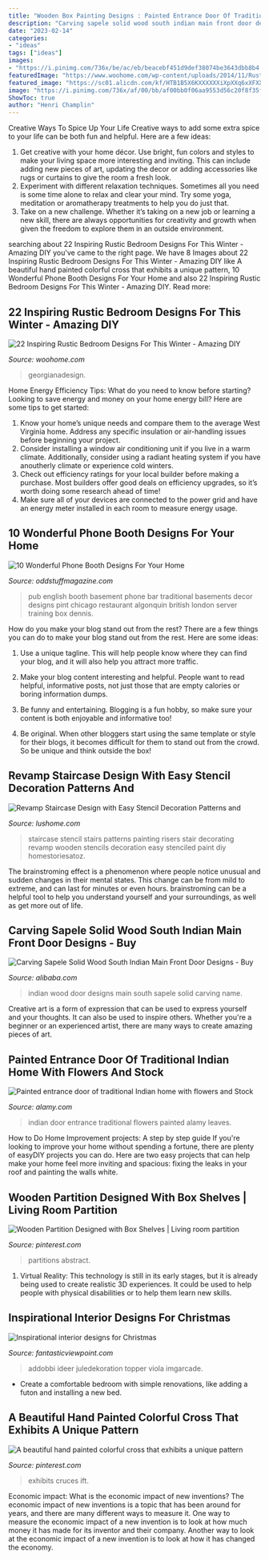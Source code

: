 ```yaml
---
title: "Wooden Box Painting Designs : Painted Entrance Door Of Traditional Indian Home With Flowers And Stock"
description: "Carving sapele solid wood south indian main front door designs"
date: "2023-02-14"
categories:
- "ideas"
tags: ["ideas"]
images:
- "https://i.pinimg.com/736x/be/ac/eb/beacebf451d9def38074be3643dbb8b4.jpg"
featuredImage: "https://www.woohome.com/wp-content/uploads/2014/11/Rustic-Bedroom-Decorating-Ideas-11.jpg"
featured_image: "https://sc01.alicdn.com/kf/HTB1B5X6KXXXXXXiXpXXq6xXFXXX8/200413348/HTB1B5X6KXXXXXXiXpXXq6xXFXXX8.jpg"
image: "https://i.pinimg.com/736x/af/00/bb/af00bb0f06aa9553d56c20f8f35f7aa3.jpg"
ShowToc: true
author: "Henri Champlin"
---
```



Creative Ways To Spice Up Your Life
Creative ways to add some extra spice to your life can be both fun and helpful. Here are a few ideas: 
1. Get creative with your home décor. Use bright, fun colors and styles to make your living space more interesting and inviting. This can include adding new pieces of art, updating the decor or adding accessories like rugs or curtains to give the room a fresh look. 
2. Experiment with different relaxation techniques. Sometimes all you need is some time alone to relax and clear your mind. Try some yoga, meditation or aromatherapy treatments to help you do just that. 
3. Take on a new challenge. Whether it’s taking on a new job or learning a new skill, there are always opportunities for creativity and growth when given the freedom to explore them in an outside environment. 

	

		
searching about 22 Inspiring Rustic Bedroom Designs For This Winter - Amazing DIY you've came to the right page. We have 8 Images about 22 Inspiring Rustic Bedroom Designs For This Winter - Amazing DIY like A beautiful hand painted colorful cross that exhibits a unique pattern, 10 Wonderful Phone Booth Designs For Your Home and also 22 Inspiring Rustic Bedroom Designs For This Winter - Amazing DIY. Read more:
		
    
## 22 Inspiring Rustic Bedroom Designs For This Winter - Amazing DIY

<img loading=lazy src="https://www.woohome.com/wp-content/uploads/2014/11/Rustic-Bedroom-Decorating-Ideas-11.jpg" onerror="this.onerror=null;this.src='https://tse4.mm.bing.net/th?id=OIP.J7-pNZp-qkUtLlIKw_gHaAHaLH&amp;pid=15.1';" alt="22 Inspiring Rustic Bedroom Designs For This Winter - Amazing DIY">

_Source: woohome.com_

>georgianadesign. 

	

Home Energy Efficiency Tips: What do you need to know before starting?
Looking to save energy and money on your home energy bill? Here are some tips to get started: 
1. Know your home’s unique needs and compare them to the average West Virginia home. Address any specific insulation or air-handling issues before beginning your project. 
2. Consider installing a window air conditioning unit if you live in a warm climate. Additionally, consider using a radiant heating system if you have anoutherly climate or experience cold winters. 
3. Check out efficiency ratings for your local builder before making a purchase. Most builders offer good deals on efficiency upgrades, so it’s worth doing some research ahead of time! 
4. Make sure all of your devices are connected to the power grid and have an energy meter installed in each room to measure energy usage.

    
## 10 Wonderful Phone Booth Designs For Your Home

<img loading=lazy src="https://oddstuffmagazine.com/wp-content/uploads/2015/03/English-Pub-booth.jpg" onerror="this.onerror=null;this.src='https://tse3.mm.bing.net/th?id=OIP.GCG1XxCEUpvXIVlUkV4W5gHaE6&amp;pid=15.1';" alt="10 Wonderful Phone Booth Designs For Your Home">

_Source: oddstuffmagazine.com_

>pub english booth basement phone bar traditional basements decor designs pint chicago restaurant algonquin british london server training box dennis. 

	

How do you make your blog stand out from the rest?
There are a few things you can do to make your blog stand out from the rest. Here are some ideas: 
1. Use a unique tagline. This will help people know where they can find your blog, and it will also help you attract more traffic.

2. Make your blog content interesting and helpful. People want to read helpful, informative posts, not just those that are empty calories or boring information dumps.

3. Be funny and entertaining. Blogging is a fun hobby, so make sure your content is both enjoyable and informative too!

4. Be original. When other bloggers start using the same template or style for their blogs, it becomes difficult for them to stand out from the crowd. So be unique and think outside the box!


    
## Revamp Staircase Design With Easy Stencil Decoration Patterns And

<img loading=lazy src="https://www.lushome.com/wp-content/uploads/2013/02/wooden-stairs-painting-ideas-stencils-stenciling-12.jpg" onerror="this.onerror=null;this.src='https://tse1.mm.bing.net/th?id=OIP.x7EXk1DS0V-m3WCspipWBgAAAA&amp;pid=15.1';" alt="Revamp Staircase Design with Easy Stencil Decoration Patterns and">

_Source: lushome.com_

>staircase stencil stairs patterns painting risers stair decorating revamp wooden stencils decoration easy stenciled paint diy homestoriesatoz. 

	

The brainstroming effect is a phenomenon where people notice unusual and sudden changes in their mental states. This change can be from mild to extreme, and can last for minutes or even hours. brainstroming can be a helpful tool to help you understand yourself and your surroundings, as well as get more out of life.

    
## Carving Sapele Solid Wood South Indian Main Front Door Designs - Buy

<img loading=lazy src="https://sc01.alicdn.com/kf/HTB1B5X6KXXXXXXiXpXXq6xXFXXX8/200413348/HTB1B5X6KXXXXXXiXpXXq6xXFXXX8.jpg" onerror="this.onerror=null;this.src='https://tse2.mm.bing.net/th?id=OIP.qVzZ83OhFybvR3ouimsEbwHaLH&amp;pid=15.1';" alt="Carving Sapele Solid Wood South Indian Main Front Door Designs - Buy">

_Source: alibaba.com_

>indian wood door designs main south sapele solid carving name. 

	

Creative art is a form of expression that can be used to express yourself and your thoughts. It can also be used to inspire others. Whether you're a beginner or an experienced artist, there are many ways to create amazing pieces of art.

    
## Painted Entrance Door Of Traditional Indian Home With Flowers And Stock

<img loading=lazy src="https://c8.alamy.com/comp/H44JFE/painted-entrance-door-of-traditional-indian-home-with-flowers-and-H44JFE.jpg" onerror="this.onerror=null;this.src='https://tse1.mm.bing.net/th?id=OIP.xqXNw7UgYFcbxiaskdyA4wHaL4&amp;pid=15.1';" alt="Painted entrance door of traditional Indian home with flowers and Stock">

_Source: alamy.com_

>indian door entrance traditional flowers painted alamy leaves. 

	

How to Do Home Improvement projects: A step by step guide
If you're looking to improve your home without spending a fortune, there are plenty of easyDIY projects you can do. Here are two easy projects that can help make your home feel more inviting and spacious: fixing the leaks in your roof and painting the walls white.

    
## Wooden Partition Designed With Box Shelves | Living Room Partition

<img loading=lazy src="https://i.pinimg.com/736x/be/ac/eb/beacebf451d9def38074be3643dbb8b4.jpg" onerror="this.onerror=null;this.src='https://tse1.mm.bing.net/th?id=OIP.28VzddEQuTSdnL5_TIKlmwHaHm&amp;pid=15.1';" alt="Wooden Partition Designed with Box Shelves | Living room partition">

_Source: pinterest.com_

>partitions abstract. 

	

1. Virtual Reality: This technology is still in its early stages, but it is already being used to create realistic 3D experiences. It could be used to help people with physical disabilities or to help them learn new skills.

    
## Inspirational Interior Designs For Christmas

<img loading=lazy src="http://www.fantasticviewpoint.com/wp-content/uploads/2014/12/Cool-Christmas-Tree-Decorating-Ideas-Image1-600x906.jpg" onerror="this.onerror=null;this.src='https://tse2.mm.bing.net/th?id=OIP.q5SWdO_zfDccOelEuzMgTQHaLL&amp;pid=15.1';" alt="Inspirational interior designs for Christmas">

_Source: fantasticviewpoint.com_

>addobbi ideer juledekoration topper viola imgarcade. 

	

- Create a comfortable bedroom with simple renovations, like adding a futon and installing a new bed. 

    
## A Beautiful Hand Painted Colorful Cross That Exhibits A Unique Pattern

<img loading=lazy src="https://i.pinimg.com/736x/af/00/bb/af00bb0f06aa9553d56c20f8f35f7aa3.jpg" onerror="this.onerror=null;this.src='https://tse1.mm.bing.net/th?id=OIP.JRT0VI2C0CJENU9FkQxx6gHaLE&amp;pid=15.1';" alt="A beautiful hand painted colorful cross that exhibits a unique pattern">

_Source: pinterest.com_

>exhibits cruces ift. 

	

Economic impact: What is the economic impact of new inventions?
The economic impact of new inventions is a topic that has been around for years, and there are many different ways to measure it. One way to measure the economic impact of a new invention is to look at how much money it has made for its inventor and their company. Another way to look at the economic impact of a new invention is to look at how it has changed the economy.

